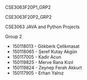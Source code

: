 CSE3063F20P1_GRP2

CSE3063F20P2_GRP2


CSE3063 JAVA and Python Projects

Group 2
- 150118013 - Gökberk Çelikmasat
- 150118065 - Şeref Kutay Akgün
- 150117005 - Kadir Acun
- 150119825 - Merve Rana Kızıl
- 150119824 - Zeynep Ferah Akkurt
- 150117905 - Erhan Yalnız
